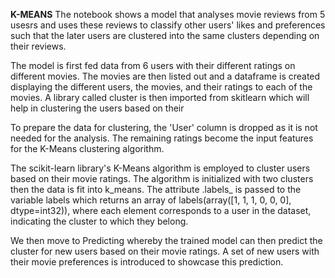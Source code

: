 **K-MEANS**
The notebook shows a model that analyses movie reviews from 5 usesrs and uses these reviews to classify other users' likes and preferences such that the later users are clustered into the same clusters depending on their reviews.

The model is first fed data from 6 users with their different ratings on different movies.
The movies are then listed out and a dataframe is created displaying the different users, the movies, and their ratings to each of the movies.
A library called cluster is then imported from skitlearn which will help in clustering the users based on their 

To prepare the data for clustering, the 'User' column is dropped as it is not needed for the analysis. The remaining ratings become the input features for the K-Means clustering algorithm.

The scikit-learn library's K-Means algorithm is employed to cluster users based on their movie ratings. The algorithm is initialized with two clusters then the data is fit into k_means. The attribute .labels_ is passed to the variable labels which  returns an array of labels(array([1, 1, 1, 0, 0, 0], dtype=int32)), where each element corresponds to a user in the dataset, indicating the cluster to which they belong. 

We then move to Predicting whereby the trained model can then predict the cluster for new users based on their movie ratings. A set of new users with their movie preferences is introduced to showcase this prediction.

